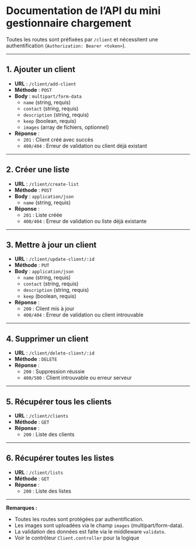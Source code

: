 # Documentation de l’API  du mini gestionnaire chargement

Toutes les routes sont préfixées par `/client` et nécessitent une authentification (`Authorization: Bearer <token>`).

---

## 1. Ajouter un client

- **URL** : `/client/add-client`
- **Méthode** : `POST`
- **Body** : `multipart/form-data`
  - `name` (string, requis)
  - `contact` (string, requis)
  - `description` (string, requis)
  - `keep` (boolean, requis)
  - `images` (array de fichiers, optionnel)
- **Réponse** :
  - `201` : Client créé avec succès
  - `400/404` : Erreur de validation ou client déjà existant

---

## 2. Créer une liste

- **URL** : `/client/create-list`
- **Méthode** : `POST`
- **Body** : `application/json`
  - `name` (string, requis)
- **Réponse** :
  - `201` : Liste créée
  - `400/404` : Erreur de validation ou liste déjà existante

---

## 3. Mettre à jour un client

- **URL** : `/client/update-client/:id`
- **Méthode** : `PUT`
- **Body** : `application/json`
  - `name` (string, requis)
  - `contact` (string, requis)
  - `description` (string, requis)
  - `keep` (boolean, requis)
- **Réponse** :
  - `200` : Client mis à jour
  - `400/404` : Erreur de validation ou client introuvable

---

## 4. Supprimer un client

- **URL** : `/client/delete-client/:id`
- **Méthode** : `DELETE`
- **Réponse** :
  - `200` : Suppression réussie
  - `400/500` : Client introuvable ou erreur serveur

---

## 5. Récupérer tous les clients

- **URL** : `/client/clients`
- **Méthode** : `GET`
- **Réponse** :
  - `200` : Liste des clients

---

## 6. Récupérer toutes les listes

- **URL** : `/client/lists`
- **Méthode** : `GET`
- **Réponse** :
  - `200` : Liste des listes

---

**Remarques :**
- Toutes les routes sont protégées par authentification.
- Les images sont uploadées via le champ `images` (multipart/form-data).
- La validation des données est faite via le middleware `validate`.
- Voir le contrôleur `Client.controller` pour la logique